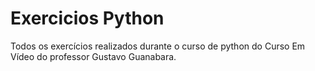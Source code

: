 # Exercicios Python
 Todos os exercícios realizados durante o curso de python do Curso Em Vídeo do professor Gustavo Guanabara.
